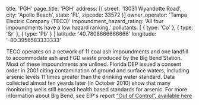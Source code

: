 title: 'PGH'
page_title: 'PGH'
address: [{
  street: '13031 Wyandotte Road',
  city: 'Apollo Beach',
  state: 'FL',
  zipcode: 33572
}]
owner_operator: 'Tampa Electric Company (TECO)'
impoundment_hazard_rating: 'All four impoundments have a low hazard ranking.'
pollutants: [
  {
    type: 'Co'
  },
  {
    type: 'Sr'
  },
  {
    type: 'Pb'
  }
]
latitude: '40.7808666666666'
longitude: '-80.3956583333333'

TECO operates on a network of 11 coal ash impoundments and one landfill to accommodate ash and FGD waste produced by the Big Bend Station. Most of these impoundments are unlined. Florida DEP issued a consent order in 2001 citing contamination of ground and surface waters, including arsenic levels 11 times greater than the drinking water standard. Data collected almost ten yeards later (in October 2010) show that many monitoring wells still exceed health based standards for arsenic. For more information about Big Bend, see EIP's report [“Out of Control”, available here]()